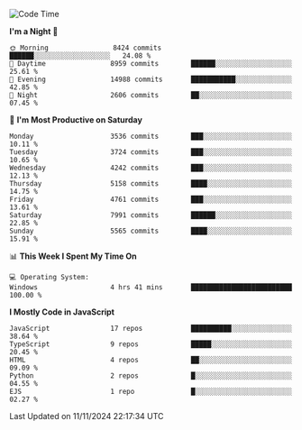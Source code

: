 <!--START_SECTION:waka-->
![Code Time](http://img.shields.io/badge/Code%20Time-3%2C338%20hrs%2056%20mins-blue)

**I'm a Night 🦉** 

```text
🌞 Morning                8424 commits        ██████░░░░░░░░░░░░░░░░░░░   24.08 % 
🌆 Daytime                8959 commits        ██████░░░░░░░░░░░░░░░░░░░   25.61 % 
🌃 Evening                14988 commits       ███████████░░░░░░░░░░░░░░   42.85 % 
🌙 Night                  2606 commits        ██░░░░░░░░░░░░░░░░░░░░░░░   07.45 % 
```
📅 **I'm Most Productive on Saturday** 

```text
Monday                   3536 commits        ███░░░░░░░░░░░░░░░░░░░░░░   10.11 % 
Tuesday                  3724 commits        ███░░░░░░░░░░░░░░░░░░░░░░   10.65 % 
Wednesday                4242 commits        ███░░░░░░░░░░░░░░░░░░░░░░   12.13 % 
Thursday                 5158 commits        ████░░░░░░░░░░░░░░░░░░░░░   14.75 % 
Friday                   4761 commits        ███░░░░░░░░░░░░░░░░░░░░░░   13.61 % 
Saturday                 7991 commits        ██████░░░░░░░░░░░░░░░░░░░   22.85 % 
Sunday                   5565 commits        ████░░░░░░░░░░░░░░░░░░░░░   15.91 % 
```


📊 **This Week I Spent My Time On** 

```text
💻 Operating System: 
Windows                  4 hrs 41 mins       █████████████████████████   100.00 % 
```

**I Mostly Code in JavaScript** 

```text
JavaScript               17 repos            ██████████░░░░░░░░░░░░░░░   38.64 % 
TypeScript               9 repos             █████░░░░░░░░░░░░░░░░░░░░   20.45 % 
HTML                     4 repos             ██░░░░░░░░░░░░░░░░░░░░░░░   09.09 % 
Python                   2 repos             █░░░░░░░░░░░░░░░░░░░░░░░░   04.55 % 
EJS                      1 repo              █░░░░░░░░░░░░░░░░░░░░░░░░   02.27 % 
```




 Last Updated on 11/11/2024 22:17:34 UTC
<!--END_SECTION:waka-->

<!--
**likaiqiang/likaiqiang** is a ✨ _special_ ✨ repository because its `README.md` (this file) appears on your GitHub profile.

Here are some ideas to get you started:

- 🔭 I’m currently working on ...
- 🌱 I’m currently learning ...
- 👯 I’m looking to collaborate on ...
- 🤔 I’m looking for help with ...
- 💬 Ask me about ...
- 📫 How to reach me: ...
- 😄 Pronouns: ...
- ⚡ Fun fact: ...
-->
